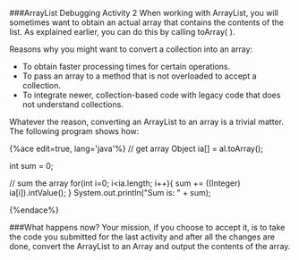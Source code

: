 <!-- 
djw: this is almost pointless, I'm dropping this and replacing it with a discussion of 
ArrayList vs Array and an activity to convert an app using an Array to one using an ArrayList
-->

###ArrayList Debugging Activity 2
When working with ArrayList, you will sometimes want to obtain an actual array that contains the contents of the list. As explained earlier, you can do this by calling toArray( ). 

Reasons why you might want to convert a collection into an array:
* To obtain faster processing times for certain operations.
* To pass an array to a method that is not overloaded to accept a collection.
* To integrate newer, collection-based code with legacy code that does not understand collections.

Whatever the reason, converting an ArrayList to an array is a trivial matter. 
The following program shows how:

{%ace edit=true, lang='java'%}
// get array 
Object ia[] = al.toArray(); 

int sum = 0; 

// sum the array 
for(int i=0; i<ia.length; i++){ 
    sum += ((Integer) ia[i]).intValue(); 
}
System.out.println("Sum is: " + sum); 

{%endace%}

###What happens now?
Your mission, if you choose to accept it, is to take the code you submitted for the last activity and after all the changes are done, convert the ArrayList to an Array and output the contents of the array.


